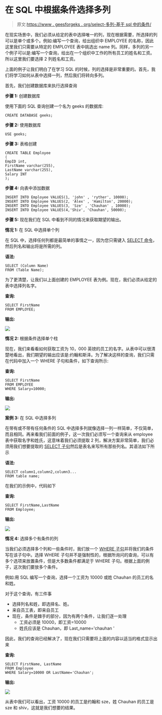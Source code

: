 # 在 SQL 中根据条件选择多列

> 原文:[https://www . geesforgeks . org/select-多列-基于 sql 中的条件/](https://www.geeksforgeeks.org/selecting-multiple-columns-based-on-condition-in-sql/)

在现实场景中，我们必须从给定的表中选择唯一的列，现在根据需要，所选择的列可以是单个或多个。例如:编写一个查询，给出组织中 EMPLOYEE 的名称，因此这里我们只需要从特定的 EMPLOYEE 表中挑选出 name 列。同样，多列的另一个例子可以是:编写一个查询，给出在一个组织中工作的所有员工的姓名和工资。所以这里我们要选择 2 列姓名和工资。

上面的例子让我们明白了在学习 SQL 的时候，列的选择是非常重要的。首先，我们将学习如何从表中选择一列，然后我们将转向多列。

首先，我们创建数据库来执行选择查询

**步骤 1:** 创建数据库

使用下面的 SQL 查询创建一个名为 geeks 的数据库:

```
CREATE DATABASE geeks;
```

**步骤 2:** 使用数据库

```
USE geeks;
```

**步骤 3:** 表格创建

```
CREATE TABLE Employee  
(  
EmpID int,  
FirstName varchar(255),  
LastName varchar(255),  
Salary INT  
);
```

**步骤 4:** 向表中添加数据

```
INSERT INTO Employee VALUES(1, 'john' , 'ryther', 10000);
INSERT INTO Employee VALUES(2, 'Alex' , 'Hamilton', 20000);
INSERT INTO Employee VALUES(3, 'Sze' , 'Chauhan' , 10000);
INSERT INTO Employee VALUES(4,'Shiv', 'Chauhan', 50000);
```

**步骤 5:** 现在我们在 SQL 中看到不同的情况来获取期望的输出。

**情况 1:** 在 SQL 中选择单个列

在 SQL 中，选择任何列都是最简单的事情之一，因为您只需键入 [SELECT 命令](https://www.geeksforgeeks.org/sql-select-query/#:~:text=The%20select%20clause%20is%20the,in%20the%20final%20result%20set.)，然后列名和输出将是所需的列。

**语法:**

```
SELECT (Column Name)
FROM (Table Name);
```

为了更清楚，让我们以上面创建的 EMPLOYEE 表为例。现在，我们必须从给定的表中选择列名字。

**查询:**

```
SELECT FirstName
FROM EMPLOYEE;
```

**输出:**

![](img/199dc765a7f766b4e8a88ad3620a7dcd.png)

**情况 2:** 根据条件选择单个柱

现在，我们来看看如何获取工资为 10，000 英镑的员工的名字。从表中可以很清楚地看出，我们期望的输出应该是:约翰和斯泽。为了解决这样的查询，我们只需在代码中加入一个 WHERE 子句和条件，如下查询所示:

**查询:**

```
SELECT FirstName
FROM EMPLOYEE
WHERE Salary=10000;
```

**输出:**

![](img/a54104a3749387c12b154d0ef83a0e14.png)

**案例 3:** 在 SQL 中选择多列

在带有或不带有任何条件的 SQL 中选择多列就像选择一列一样简单，不仅简单，而且相同。再来看我们前面的例子，这一次我们必须写一个查询来从 employee 表中获取名字和姓氏，这意味着我们必须提取 2 列，解决方案非常简单，我们必须用我们想要提取的 [SELECT 子句](https://www.geeksforgeeks.org/sql-select-query/#:~:text=The%20select%20clause%20is%20the,in%20the%20final%20result%20set.)然后是表名来写所有那些列名。其语法如下所示

**语法:**

```
SELECT column1,column2,column3...
FROM table name;
```

在我们的示例中，代码如下

**查询:**

```
SELECT FirstName,LastName
FROM Employee;
```

**输出:**

![](img/5a8c631c7e6b354881b071f977cac04a.png)

**情况 4:** 选择多个有条件的列

当我们必须选择多个列和一些条件时，我们放一个 [WHERE 子句](https://www.geeksforgeeks.org/sql-where-clause/)并将我们的条件写在该子句中。选择 WHERE 子句并不是强制性的，根据所询问的查询，可以有多个选项来放置条件，但是大多数条件都满足于 WHERE 子句。根据上面的例子，这次我们要放多个条件。

例如:用 SQL 编写一个查询，选择一个工资为 10000 或姓 Chauhan 的员工的名和姓。

对于这个查询，有三件事

*   选择列名和姓，即选择名、姓。
*   来自员工表，即来自员工
*   现在，条件是棘手的部分，因为有两个条件，让我们逐一处理
    *   工资必须是 10000，即工资=10000
    *   姓氏应该是 Chauhan，即 Last_name='chauhan '

因此，我们的查询已经解决了，现在我们只需要将上面的内容以适当的格式显示出来

**查询:**

```
SELECT FirstName, LastName
FROM Employee
WHERE Salary=10000 OR LastName='Chauhan';
```

**输出:**

![](img/d3fc7b08de2d232d0e097088b638a161.png)

从表中我们可以看出，工资 10000 的员工是约翰和 sze，姓 Chauhan 的员工是 sze 和 shiv，这就是我们想要的结果。